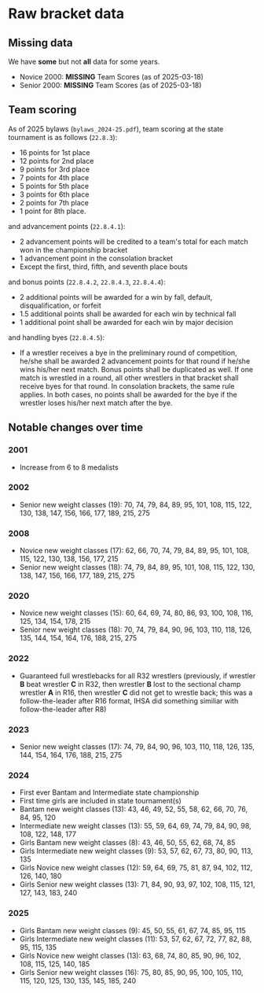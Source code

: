 # Raw bracket data

## Missing data

We have **some** but not **all** data for some years.

- Novice 2000: **MISSING** Team Scores (as of 2025-03-18)
- Senior 2000: **MISSING** Team Scores (as of 2025-03-18)

## Team scoring

As of 2025 bylaws (`bylaws_2024-25.pdf`), team scoring at the state tournament
is as follows (`22.8.3`):

- 16 points for 1st place
- 12 points for 2nd place
- 9 points for 3rd place
- 7 points for 4th place
- 5 points for 5th place
- 3 points for 6th place
- 2 points for 7th place
- 1 point for 8th place.

and advancement points (`22.8.4.1`):

- 2 advancement points will be credited to a team's total for
  each match won in the championship bracket
- 1 advancement point in the consolation bracket
- Except the first, third, fifth, and seventh place bouts

and bonus points (`22.8.4.2`, `22.8.4.3`, `22.8.4.4`):

- 2 additional points will be awarded for a win by fall, default,
  disqualification, or forfeit
- 1.5 additional points shall be awarded for each win by technical fall
- 1 additional point shall be awarded for each win by major decision

and handling byes (`22.8.4.5`):

- If a wrestler receives a bye in the preliminary round of competition, he/she
  shall be awarded 2 advancement points for that round if he/she wins his/her
  next match. Bonus points shall be duplicated as well. If one match is wrestled
  in a round, all other wrestlers in that bracket shall receive byes for that
  round. In consolation brackets, the same rule applies. In both cases, no
  points shall be awarded for the bye if the wrestler loses his/her next match
  after the bye.

## Notable changes over time

### 2001

- Increase from 6 to 8 medalists

### 2002

- Senior new weight classes (19): 70, 74, 79, 84, 89, 95, 101, 108, 115, 122, 130,
  138, 147, 156, 166, 177, 189, 215, 275

### 2008

- Novice new weight classes (17): 62, 66, 70, 74, 79, 84, 89, 95, 101, 108, 115,
  122, 130, 138, 156, 177, 215
- Senior new weight classes (18): 74, 79, 84, 89, 95, 101, 108, 115, 122, 130,
  138, 147, 156, 166, 177, 189, 215, 275

### 2020

- Novice new weight classes (15): 60, 64, 69, 74, 80, 86, 93, 100, 108, 116,
  125, 134, 154, 178, 215
- Senior new weight classes (18): 70, 74, 79, 84, 90, 96, 103, 110, 118, 126,
  135, 144, 154, 164, 176, 188, 215, 275

### 2022

- Guaranteed full wrestlebacks for all R32 wrestlers (previously, if
  wrestler **B** beat wrestler **C** in R32, then wrestler **B** lost to the
  sectional champ wrestler **A** in R16, then wrestler **C** did not get to
  wrestle back; this was a follow-the-leader after R16 format, IHSA did
  something similiar with follow-the-leader after R8)

### 2023

- Senior new weight classes (17): 74, 79, 84, 90, 96, 103, 110, 118, 126, 135,
  144, 154, 164, 176, 188, 215, 275

### 2024

- First ever Bantam and Intermediate state championship
- First time girls are included in state tournament(s)
- Bantam new weight classes (13): 43, 46, 49, 52, 55, 58, 62, 66, 70, 76, 84,
  95, 120
- Intermediate new weight classes (13): 55, 59, 64, 69, 74, 79, 84, 90, 98, 108,
  122, 148, 177
- Girls Bantam new weight classes (8): 43, 46, 50, 55, 62, 68, 74, 85
- Girls Intermediate new weight classes (9): 53, 57, 62, 67, 73, 80, 90, 113,
  135
- Girls Novice new weight classes (12): 59, 64, 69, 75, 81, 87, 94, 102, 112,
  126, 140, 180
- Girls Senior new weight classes (13): 71, 84, 90, 93, 97, 102, 108, 115, 121,
  127, 143, 183, 240

### 2025

- Girls Bantam new weight classes (9): 45, 50, 55, 61, 67, 74, 85, 95, 115
- Girls Intermediate new weight classes (11): 53, 57, 62, 67, 72, 77, 82, 88,
  95, 115, 135
- Girls Novice new weight classes (13): 63, 68, 74, 80, 85, 90, 96, 102, 108,
  115, 125, 140, 185
- Girls Senior new weight classes (16): 75, 80, 85, 90, 95, 100, 105, 110, 115,
  120, 125, 130, 135, 145, 185, 240
